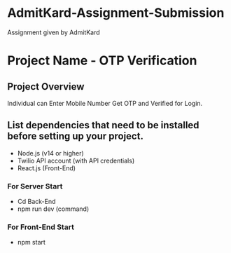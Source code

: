 # AdmitKard-Assignment-Submission
Assignment given by AdmitKard

# Project Name - OTP Verification

## Project Overview
Individual can Enter Mobile Number Get OTP and Verified for Login.

## List  dependencies that need to be installed before setting up your project. 

- Node.js (v14 or higher)
- Twilio API account (with API credentials)
- React.js (Front-End)


### For Server Start
- Cd Back-End 
- npm run dev (command)

### For Front-End Start
- npm start
